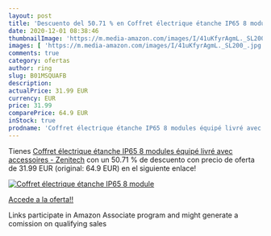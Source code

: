 ```yaml
---
layout: post
title: 'Descuento del 50.71 % en Coffret électrique étanche IP65 8 module'
date: 2020-12-01 08:38:46
thumbnailImage: 'https://m.media-amazon.com/images/I/41uKfyrAgmL._SL200_.jpg'
images: [ 'https://m.media-amazon.com/images/I/41uKfyrAgmL._SL200_.jpg' ]
comments: true
category: ofertas
author: ring
slug: B01MSQUAFB
description:
actualPrice: 31.99 EUR
currency: EUR
price: 31.99
comparePrice: 64.9 EUR
inStock: true
prodname: 'Coffret électrique étanche IP65 8 modules équipé livré avec accessoires - Zenitech'
---
```


Tienes [Coffret électrique étanche IP65 8 modules équipé livré avec accessoires - Zenitech](https://www.amazon.fr/dp/B01MSQUAFB/?tag=tolees0d-21) con un 50.71 % de descuento con precio de oferta de 31.99 EUR (original: 64.9 EUR) en el siguiente enlace!

[![Coffret électrique étanche IP65 8 module](https://m.media-amazon.com/images/I/41uKfyrAgmL._SL200_.jpg)](https://www.amazon.fr/dp/B01MSQUAFB/?tag=tolees0d-21)

[Accede a la oferta!!](https://www.amazon.fr/dp/B01MSQUAFB/?tag=tolees0d-21)

Links participate in Amazon Associate program and might generate a comission on qualifying sales


